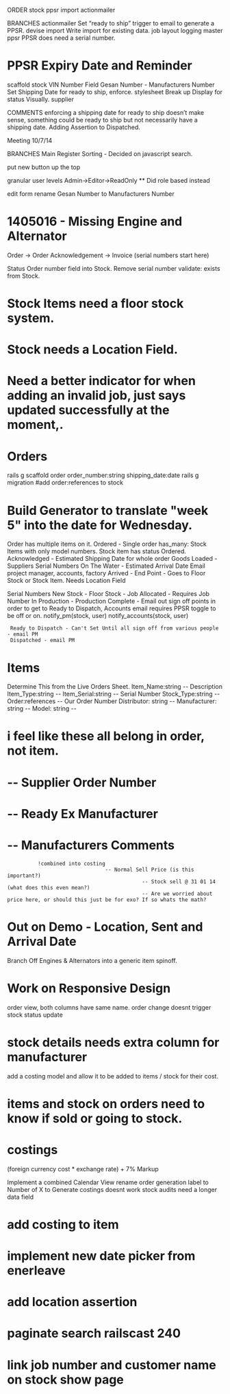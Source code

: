 ORDER
stock
 ppsr
import
 actionmailer


BRANCHES
 actionmailer
 Set “ready to ship” trigger to email to generate a PPSR.
devise
import
	Write import for existing data.
job
layout
logging
master
  ppsr
	PPSR does need a serial number.
#	PPSR Expiry Date and Reminder
scaffold
stock
	VIN Number Field
	Gesan Number - Manufacturers Number
	Set Shipping Date for ready to ship, enforce.
stylesheet
	Break up Display for status Visually.
supplier

COMMENTS
	enforcing a shipping date for ready to ship doesn’t make sense, something could be ready to ship but not necessarily have a shipping date. Adding Assertion to Dispatched.

Meeting 10/7/14

BRANCHES
Main Register Sorting - Decided on javascript search.

put new button up the top

granular user levels Admin->Editor->ReadOnly ** Did role based instead

edit form rename Gesan Number to Manufacturers Number

# 1405016 - Missing Engine and Alternator

Order -> Order Acknowledgement -> Invoice (serial numbers start here)

  Status
  Order number field into Stock.
  Remove serial number validate: exists from Stock.
#  Stock Items need a floor stock system.
#  Stock needs a Location Field.
#  Need a better indicator for when adding an invalid job, just says updated successfully at the moment,.

# Orders
rails g scaffold order order_number:string shipping_date:date
rails g migration #add order:references to stock
#  Build Generator to translate "week 5" into the date for Wednesday.
  Order has multiple items on it.
    Ordered - Single order has_many: Stock Items with only model numbers. Stock item has status Ordered.
    Acknowledged - Estimated Shipping Date for whole order
    Goods Loaded - Suppliers Serial Numbers
    On The Water - Estimated Arrival Date Email project manager, accounts, factory
    Arrived - End Point - Goes to Floor Stock or Stock Item. Needs Location Field

  Serial Numbers
    New Stock -
    Floor Stock -
    Job Allocated - Requires Job Number
    In Production -
 		Production Complete - Email out sign off points in order to get to Ready to Dispatch, Accounts email requires PPSR toggle to be off or on.
 		notify_pm(stock, user)
 		notify_accounts(stock, user)

     Ready to Dispatch - Can't Set Until all sign off from various people - email PM
     Dispatched - email PM

# Items
  Determine This from the Live Orders Sheet.
  Item_Name:string      -- Description
  Item_Type:string      --
  Item_Serial:string    -- Serial Number
  Stock_Type:string     --
  Order:references      -- Our Order Number
  Distributor: string   --
  Manufacturer: string  --
  Model: string        --
# i feel like these all belong in order, not item.
#												-- Supplier Order Number
#												-- Ready Ex Manufacturer
#												-- Manufacturers Comments
			  !combined into costing
          							-- Normal Sell Price (is this important?)
												-- Stock sell @ 31 01 14 (what does this even mean?)
												-- Are we worried about price here, or should this just be for exo? If so whats the math?

#  Out on Demo - Location, Sent and Arrival Date

Branch Off Engines & Alternators into a generic item spinoff.

# Work on Responsive Design

 order view, both columns have same name.
 order change doesnt trigger stock status update
# stock details needs extra column for manufacturer
 add a costing model and allow it to be added to items / stock for their cost.
# items and stock on orders need to know if sold or going to stock.
# costings

(foreign currency cost * exchange rate) + 7% Markup

  Implement a combined Calendar View
  rename order generation label to Number of X to Generate
  costings doesnt work
  stock audits need a longer data field
# add costing to item  
# implement new date picker from enerleave
# add location assertion
# paginate search railscast 240
# link job number and customer name on stock show page
